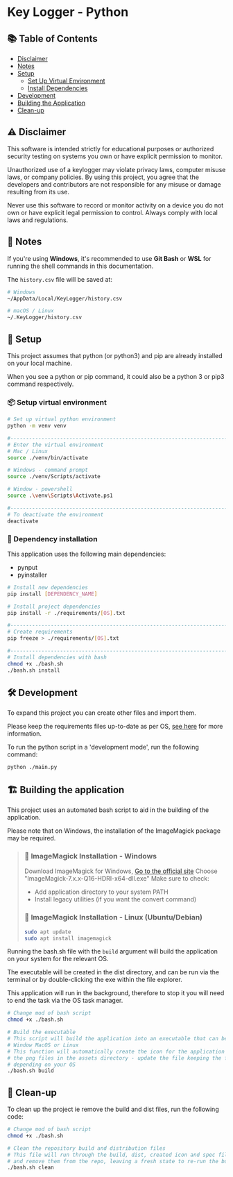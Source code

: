 # Key Logger - Python

## 📚 Table of Contents

- [Disclaimer](#⚠️-disclaimer)
- [Notes](#📝-notes)
- [Setup](#🔧-setup)
  - [Set Up Virtual Environment](#📦-set-up-virtual-environment)
  - [Install Dependencies](#🧩-dependency-installtion)
- [Development](#🛠️-development)
- [Building the Application](#🏗️-building-the-application)
- [Clean-up](#🧹-clean-up)

## ⚠️ Disclaimer

This software is intended strictly for educational purposes or authorized security testing on systems you own or have explicit permission to monitor.

Unauthorized use of a keylogger may violate privacy laws, computer misuse laws, or company policies.
By using this project, you agree that the developers and contributors are not responsible for any misuse or damage resulting from its use.

Never use this software to record or monitor activity on a device you do not own or have explicit legal permission to control. Always comply with local laws and regulations.

## 📝 Notes

If you're using **Windows**, it's recommended to use **Git Bash** or **WSL** for running the shell commands in this documentation.

The `history.csv` file will be saved at:

```bash
# Windows
~/AppData/Local/KeyLogger/history.csv

# macOS / Linux
~/.KeyLogger/history.csv
```

## 🔧 Setup

This project assumes that python (or python3) and pip are already installed on your local machine.

When you see a python or pip command, it could also be a python 3 or pip3 command respectively.

### 📦 Setup virtual environment

```bash
# Set up virtual python environment
python -m venv venv

#-------------------------------------------------------------------------------
# Enter the virtual environment
# Mac / Linux
source ./venv/bin/activate

# Windows - command prompt
source ./venv/Scripts/activate

# Window - powershell
source .\venv\Scripts\Activate.ps1

#-------------------------------------------------------------------------------
# To deactivate the environment
deactivate
```

### 🧩 Dependency installation

This application uses the following main dependencies:

- pynput
- pyinstaller

```bash
# Install new dependencies
pip install [DEPENDENCY_NAME]

# Install project dependencies
pip install -r ./requirements/[OS].txt

#-------------------------------------------------------------------------------
# Create requirements
pip freeze > ./requirements/[OS].txt

#-------------------------------------------------------------------------------
# Install dependencies with bash
chmod +x ./bash.sh
./bash.sh install
```

## 🛠️ Development

To expand this project you can create other files and import them.

Please keep the requirements files up-to-date as per OS, [see here](#dependency-installation) for more information.

To run the python script in a 'development mode', run the following command:

```bash
python ./main.py
```

## 🏗️ Building the application

This project uses an automated bash script to aid in the building of the application.

Please note that on Windows, the installation of the ImageMagick package may be required.

> ### 🧰 ImageMagick Installation - Windows
>
> Download ImageMagick for Windows, [Go to the official site](https://imagemagick.org/script/download.php#windows)
> Choose "ImageMagick-7.x.x-Q16-HDRI-x64-dll.exe"
> Make sure to check:
>
> - Add application directory to your system PATH
> - Install legacy utilities (if you want the convert command)
>
> ### 🧰 ImageMagick Installation - Linux (Ubuntu/Debian)
>
> ```bash
> sudo apt update
> sudo apt install imagemagick
> ```

Running the bash.sh file with the `build` argument will build the application on your system for the relevant OS.

The executable will be created in the dist directory, and can be run via the terminal or by double-clicking the exe within the file explorer.

This application will run in the background, therefore to stop it you will need to end the task via the OS task manager.

```bash
# Change mod of bash script
chmod +x ./bash.sh

# Build the executable
# This script will build the application into an executable that can be run on
# Window MacOS or Linux
# This function will automatically create the icon for the application based on
# the png files in the assets directory - update the file keeping the file name
# depending on your OS
./bash.sh build
```

## 🧹 Clean-up

To clean up the project ie remove the build and dist files, run the following code:

```bash
# Change mod of bash script
chmod +x ./bash.sh

# Clean the repository build and distribution files
# This file will run through the build, dist, created icon and spec file(s)
# and remove them from the repo, leaving a fresh state to re-run the build script
./bash.sh clean
```
